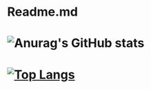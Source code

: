 # Readme.md
# ![Anurag's GitHub stats](https://github-readme-stats.vercel.app/api?username=alloydm&count_private=true&show_icons=true&theme=radical)
# [![Top Langs](https://github-readme-stats.vercel.app/api/top-langs/?username=alloydm&layout=compact&theme=radical)](https://github.com/anuraghazra/github-readme-stats)
